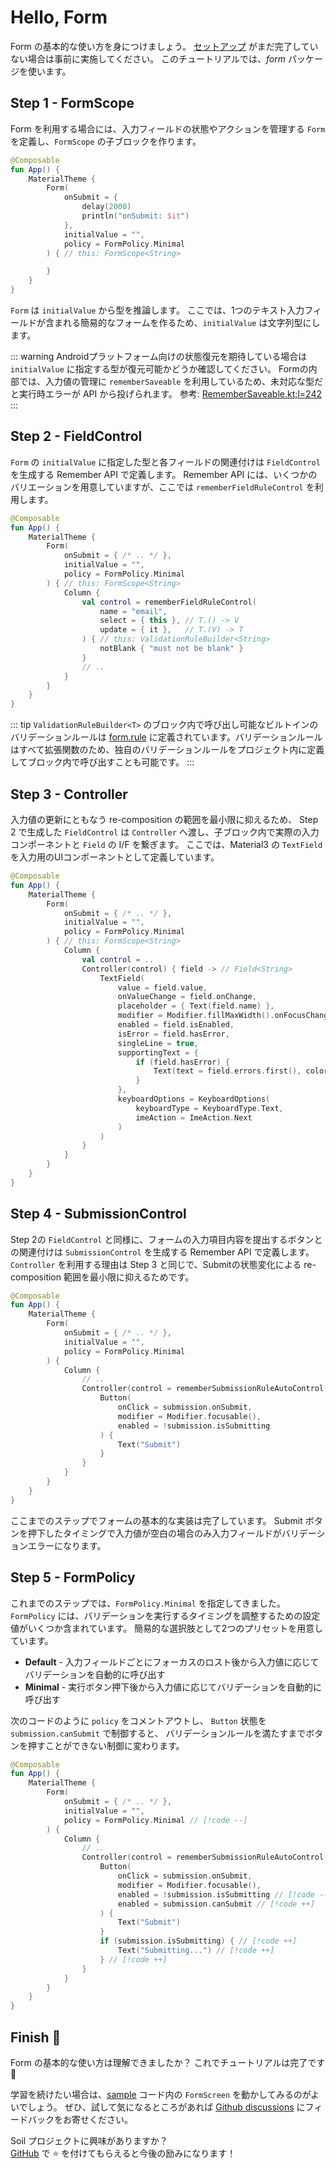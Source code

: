 # Hello, Form

Form の基本的な使い方を身につけましょう。
[セットアップ](/ja/guide/getting-started.html#download) がまだ完了していない場合は事前に実施してください。
このチュートリアルでは、*form* パッケージを使います。


## Step 1 - FormScope

Form を利用する場合には、入力フィールドの状態やアクションを管理する `Form` を定義し、`FormScope` の子ブロックを作ります。

```kotlin
@Composable
fun App() {
    MaterialTheme {
        Form(
            onSubmit = {
                delay(2000)
                println("onSubmit: $it")
            },
            initialValue = "",
            policy = FormPolicy.Minimal
        ) { // this: FormScope<String>

        }
    }
}
```

`Form` は `initialValue` から型を推論します。
ここでは、1つのテキスト入力フィールドが含まれる簡易的なフォームを作るため、`initialValue` は文字列型にします。

::: warning
Androidプラットフォーム向けの状態復元を期待している場合は `initialValue` に指定する型が復元可能かどうか確認してください。
Formの内部では、入力値の管理に `rememberSaveable` を利用しているため、未対応な型だと実行時エラーが API から投げられます。
参考: [RememberSaveable.kt;l=242](https://cs.android.com/androidx/platform/frameworks/support/+/d0c824e32f7ac2012d926e7dbc1fc246a72c9bae:compose/runtime/runtime-saveable/src/commonMain/kotlin/androidx/compose/runtime/saveable/RememberSaveable.kt;l=242)
:::


## Step 2 - FieldControl

`Form` の `initialValue` に指定した型と各フィールドの関連付けは `FieldControl` を生成する Remember API で定義します。
Remember API には、いくつかのバリエーションを用意していますが、ここでは `rememberFieldRuleControl` を利用します。

```kotlin
@Composable
fun App() {
    MaterialTheme {
        Form(
            onSubmit = { /* .. */ },
            initialValue = "",
            policy = FormPolicy.Minimal
        ) { // this: FormScope<String>
            Column {
                val control = rememberFieldRuleControl(
                    name = "email",
                    select = { this }, // T.() -> V
                    update = { it },   // T.(V) -> T
                ) { // this: ValidationRuleBuilder<String>
                    notBlank { "must not be blank" }
                }
                // ..
            }
        }
    }
}
```

::: tip
`ValidationRuleBuilder<T>` のブロック内で呼び出し可能なビルトインのバリデーションルールは [form.rule](https://github.com/soil-kt/soil/tree/main/soil-form/src/commonMain/kotlin/soil/form/rule) に定義されています。バリデーションルールはすべて拡張関数のため、独自のバリデーションルールをプロジェクト内に定義してブロック内で呼び出すことも可能です。
:::


## Step 3 - Controller

入力値の更新にともなう re-composition の範囲を最小限に抑えるため、 Step 2 で生成した `FieldControl` は `Controller` へ渡し、子ブロック内で実際の入力コンポーネントと `Field` の I/F を繋ぎます。
ここでは、Material3 の `TextField` を入力用のUIコンポーネントとして定義しています。

```kotlin
@Composable
fun App() {
    MaterialTheme {
        Form(
            onSubmit = { /* .. */ },
            initialValue = "",
            policy = FormPolicy.Minimal
        ) { // this: FormScope<String>
            Column {
                val control = ..
                Controller(control) { field -> // Field<String>
                    TextField(
                        value = field.value,
                        onValueChange = field.onChange,
                        placeholder = { Text(field.name) },
                        modifier = Modifier.fillMaxWidth().onFocusChanged(field),
                        enabled = field.isEnabled,
                        isError = field.hasError,
                        singleLine = true,
                        supportingText = {
                            if (field.hasError) {
                                Text(text = field.errors.first(), color = MaterialTheme.colorScheme.error)
                            }
                        },
                        keyboardOptions = KeyboardOptions(
                            keyboardType = KeyboardType.Text,
                            imeAction = ImeAction.Next
                        )
                    )
                }
            }
        }
    }
}
```

## Step 4 - SubmissionControl

Step 2の `FieldControl` と同様に、フォームの入力項目内容を提出するボタンとの関連付けは `SubmissionControl` を生成する Remember API で定義します。
`Controller` を利用する理由は Step 3 と同じで、Submitの状態変化による re-composition 範囲を最小限に抑えるためです。

```kotlin
@Composable
fun App() {
    MaterialTheme {
        Form(
            onSubmit = { /* .. */ },
            initialValue = "",
            policy = FormPolicy.Minimal
        ) {
            Column {
                // ..
                Controller(control = rememberSubmissionRuleAutoControl()) { submission ->
                    Button(
                        onClick = submission.onSubmit,
                        modifier = Modifier.focusable(),
                        enabled = !submission.isSubmitting
                    ) {
                        Text("Submit")
                    }
                }
            }
        }
    }
}
```

ここまでのステップでフォームの基本的な実装は完了しています。
Submit ボタンを押下したタイミングで入力値が空白の場合のみ入力フィールドがバリデーションエラーになります。


## Step 5 - FormPolicy

これまでのステップでは、`FormPolicy.Minimal` を指定してきました。
`FormPolicy` には、バリデーションを実行するタイミングを調整するための設定値がいくつか含まれています。
簡易的な選択肢として2つのプリセットを用意しています。

- **Default** - 入力フィールドごとにフォーカスのロスト後から入力値に応じてバリデーションを自動的に呼び出す
- **Minimal** - 実行ボタン押下後から入力値に応じてバリデーションを自動的に呼び出す

次のコードのように `policy` をコメントアウトし、 `Button` 状態を `submission.canSubmit` で制御すると、
バリデーションルールを満たすまでボタンを押すことができない制御に変わります。　

```kotlin
@Composable
fun App() {
    MaterialTheme {
        Form(
            onSubmit = { /* .. */ },
            initialValue = "",
            policy = FormPolicy.Minimal // [!code --]
        ) {
            Column {
                // ..
                Controller(control = rememberSubmissionRuleAutoControl()) { submission ->
                    Button(
                        onClick = submission.onSubmit,
                        modifier = Modifier.focusable(),
                        enabled = !submission.isSubmitting // [!code --]
                        enabled = submission.canSubmit // [!code ++]
                    ) {
                        Text("Submit")
                    }
                    if (submission.isSubmitting) { // [!code ++]
                        Text("Submitting...") // [!code ++]
                    } // [!code ++]
                }
            }
        }
    }
}
```


## Finish :checkered_flag:

Form の基本的な使い方は理解できましたか？ これでチュートリアルは完了です :confetti_ball:

学習を続けたい場合は、[sample](https://github.com/soil-kt/soil/tree/1.0.0-alpha09/sample/) コード内の `FormScreen` を動かしてみるのがよいでしょう。
ぜひ、試して気になるところがあれば [Github discussions](https://github.com/soil-kt/soil/discussions) にフィードバックをお寄せください。

Soil プロジェクトに興味がありますか？<br/>
[GitHub](https://github.com/soil-kt/soil) で :star: を付けてもらえると今後の励みになります！
